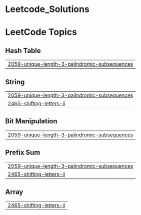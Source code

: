 # Leetcode_Solutions
<!---LeetCode Topics Start-->
# LeetCode Topics
## Hash Table
|  |
| ------- |
| [2059-unique-length-3-palindromic-subsequences](https://github.com/Pratul-1443/Leetcode_Solutions/tree/master/2059-unique-length-3-palindromic-subsequences) |
## String
|  |
| ------- |
| [2059-unique-length-3-palindromic-subsequences](https://github.com/Pratul-1443/Leetcode_Solutions/tree/master/2059-unique-length-3-palindromic-subsequences) |
| [2465-shifting-letters-ii](https://github.com/Pratul-1443/Leetcode_Solutions/tree/master/2465-shifting-letters-ii) |
## Bit Manipulation
|  |
| ------- |
| [2059-unique-length-3-palindromic-subsequences](https://github.com/Pratul-1443/Leetcode_Solutions/tree/master/2059-unique-length-3-palindromic-subsequences) |
## Prefix Sum
|  |
| ------- |
| [2059-unique-length-3-palindromic-subsequences](https://github.com/Pratul-1443/Leetcode_Solutions/tree/master/2059-unique-length-3-palindromic-subsequences) |
| [2465-shifting-letters-ii](https://github.com/Pratul-1443/Leetcode_Solutions/tree/master/2465-shifting-letters-ii) |
## Array
|  |
| ------- |
| [2465-shifting-letters-ii](https://github.com/Pratul-1443/Leetcode_Solutions/tree/master/2465-shifting-letters-ii) |
<!---LeetCode Topics End-->